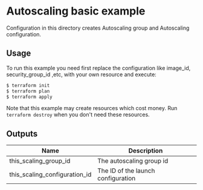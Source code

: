 # Autoscaling basic example

Configuration in this directory creates Autoscaling group and Autoscaling configuration.

## Usage
To run this example you need first replace the configuration like image_id, security_group_id ,etc, with your own resource and execute:

```bash
$ terraform init
$ terraform plan
$ terraform apply
```

Note that this example may create resources which cost money. Run `terraform destroy` when you don't need these resources.

## Outputs

| Name | Description |
|------|-------------|
| this_scaling_group_id | The autoscaling group id |
| this_scaling_configuration_id | The ID of the launch configuration |
